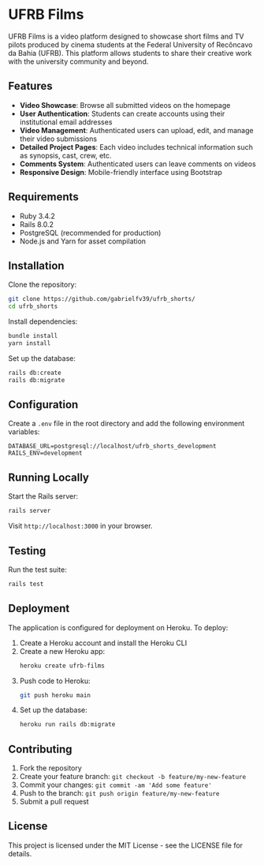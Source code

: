 # UFRB Films

UFRB Films is a video platform designed to showcase short films and TV pilots produced by cinema students at the Federal University of Recôncavo da Bahia (UFRB). This platform allows students to share their creative work with the university community and beyond.

## Features

- **Video Showcase**: Browse all submitted videos on the homepage
- **User Authentication**: Students can create accounts using their institutional email addresses
- **Video Management**: Authenticated users can upload, edit, and manage their video submissions
- **Detailed Project Pages**: Each video includes technical information such as synopsis, cast, crew, etc.
- **Comments System**: Authenticated users can leave comments on videos
- **Responsive Design**: Mobile-friendly interface using Bootstrap

## Requirements

- Ruby 3.4.2
- Rails 8.0.2
- PostgreSQL (recommended for production)
- Node.js and Yarn for asset compilation

## Installation

Clone the repository:

```bash
git clone https://github.com/gabrielfv39/ufrb_shorts/
cd ufrb_shorts
```

Install dependencies:

```bash
bundle install
yarn install
```

Set up the database:

```bash
rails db:create
rails db:migrate
```

## Configuration

Create a `.env` file in the root directory and add the following environment variables:

```
DATABASE_URL=postgresql://localhost/ufrb_shorts_development
RAILS_ENV=development
```

## Running Locally

Start the Rails server:

```bash
rails server
```

Visit `http://localhost:3000` in your browser.

## Testing

Run the test suite:

```bash
rails test
```

## Deployment

The application is configured for deployment on Heroku. To deploy:

1. Create a Heroku account and install the Heroku CLI
2. Create a new Heroku app:
   ```bash
   heroku create ufrb-films
   ```
3. Push code to Heroku:
   ```bash
   git push heroku main
   ```
4. Set up the database:
   ```bash
   heroku run rails db:migrate
   ```

## Contributing

1. Fork the repository
2. Create your feature branch: `git checkout -b feature/my-new-feature`
3. Commit your changes: `git commit -am 'Add some feature'`
4. Push to the branch: `git push origin feature/my-new-feature`
5. Submit a pull request

## License

This project is licensed under the MIT License - see the LICENSE file for details.

